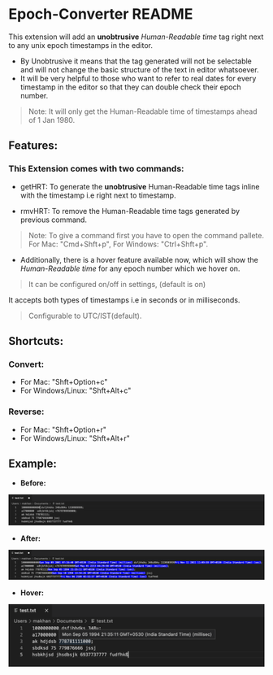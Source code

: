 # Epoch-Converter README

This extension will add an **unobtrusive** *Human-Readable time* tag right next to any unix epoch timestamps in the editor.
* By Unobtrusive it means that the tag generated will not be selectable and will not change the basic structure of the text in editor whatsoever.
* It will be very helpful to those who want to refer to real dates for every timestamp in the editor so that they can double check their epoch number.
> Note: It will only get the Human-Readable time of timestamps ahead of 1 Jan 1980.

## Features:

### This Extension comes with two commands:

* getHRT: To generate the **unobtrusive** Human-Readable time tags inline with the timestamp i.e right next to timestamp.

* rmvHRT: To remove the Human-Readable time tags generated by previous command.

> Note: To give a command first you have to open the command pallete. For Mac: "Cmd+Shft+p", For Windows: "Ctrl+Shft+p".

* Additionally, there is a hover feature available now, which will show the *Human-Readable time* for any epoch number which we hover on.
> It can be configured on/off in settings, (default is on)

It accepts both types of timestamps i.e in seconds or in milliseconds.
> Configurable to UTC/IST(default).

## Shortcuts:

### Convert: 

* For Mac: "Shft+Option+c"
* For Windows/Linux: "Shft+Alt+c"

### Reverse: 

* For Mac: "Shft+Option+r"
* For Windows/Linux: "Shft+Alt+r"

## Example:

* **Before:**

![](image/Before.png)

* **After:**

![](image/After.png)

* **Hover:**

![](image/hover.png)